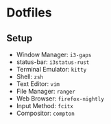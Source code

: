 # Dotfiles

## Setup 

+ Window Manager: `i3-gaps`
+ status-bar: `i3status-rust`
+ Terminal Emulator: `kitty`
+ Shell: `zsh`
+ Text Editor: `vim`
+ File Manager: `ranger`
+ Web Browser: `firefox-nightly`
+ Input Method: `fcitx`
+ Compositor: `compton`

